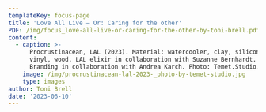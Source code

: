 ```yaml
---
templateKey: focus-page
title: 'Love All Live – Or: Caring for the other'
PDF: /img/focus_love-all-live-or-caring-for-the-other-by-toni-brell.pdf
content:
  - caption: >-
      Procrustinacean, LAL (2023). Material: watercooler, clay, silicone, sugar,
      vinyl, wood. LAL elixir in collaboration with Suzanne Bernhardt. LAL
      Branding in collaboration with Andrea Karch. Photo: Temet.Studio.
    image: /img/procrustinacean-lal-2023-_photo-by-temet-studio.jpg
    type: images
author: Toni Brell
date: '2023-06-10'
---
```


